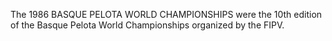 The 1986 BASQUE PELOTA WORLD CHAMPIONSHIPS were the 10th edition of the Basque Pelota World Championships organized by the FIPV.

